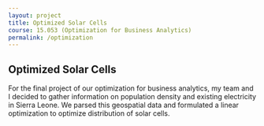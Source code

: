 ```yaml
---
layout: project
title: Optimized Solar Cells
course: 15.053 (Optimization for Business Analytics)
permalink: /optimization
---
```


## Optimized Solar Cells

For the final project of our optimization for business analytics, my team and I decided to gather information on population density and existing electricity in Sierra Leone. We parsed this geospatial data and formulated a linear optimization to optimize distribution of solar cells.
